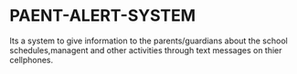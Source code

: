 # PAENT-ALERT-SYSTEM
Its a system to give information to the parents/guardians about the school schedules,managent and other activities through text messages on thier cellphones.
